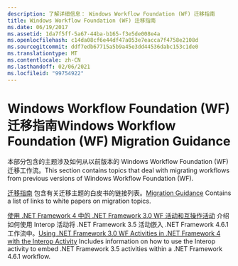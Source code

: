 ```yaml
---
description: 了解详细信息： Windows Workflow Foundation (WF) 迁移指南
title: Windows Workflow Foundation (WF) 迁移指南
ms.date: 06/19/2017
ms.assetid: 1da7f5ff-5a67-44ba-b165-f3e5de008e4a
ms.openlocfilehash: c14da08cf6e44df47a053e7eacca7f4758e2108d
ms.sourcegitcommit: ddf7edb67715a5b9a45e3dd44536dabc153c1de0
ms.translationtype: MT
ms.contentlocale: zh-CN
ms.lasthandoff: 02/06/2021
ms.locfileid: "99754922"
---
```

# <a name="windows-workflow-foundation-wf-migration-guidance"></a><span data-ttu-id="ccb9b-103">Windows Workflow Foundation (WF) 迁移指南</span><span class="sxs-lookup"><span data-stu-id="ccb9b-103">Windows Workflow Foundation (WF) Migration Guidance</span></span>

<span data-ttu-id="ccb9b-104">本部分包含的主题涉及如何从以前版本的 Windows Workflow Foundation (WF) 迁移工作流。</span><span class="sxs-lookup"><span data-stu-id="ccb9b-104">This section contains topics that deal with migrating workflows from previous versions of Windows Workflow Foundation (WF).</span></span>

<span data-ttu-id="ccb9b-105">[迁移指南](migration-guidance.md) 包含有关迁移主题的白皮书的链接列表。</span><span class="sxs-lookup"><span data-stu-id="ccb9b-105">[Migration Guidance](migration-guidance.md) Contains a list of links to white papers on migration topics.</span></span>

<span data-ttu-id="ccb9b-106">[使用 .NET Framework 4 中的 .NET Framework 3.0 WF 活动和互操作活动](net-framework-3-0-wf-in-net-framework-4-interop.md) 介绍如何使用 Interop 活动将 .NET Framework 3.5 活动嵌入 .NET Framework 4.6.1 工作流中。</span><span class="sxs-lookup"><span data-stu-id="ccb9b-106">[Using .NET Framework 3.0 WF Activities in .NET Framework 4 with the Interop Activity](net-framework-3-0-wf-in-net-framework-4-interop.md) Includes information on how to use the Interop activity to embed .NET Framework 3.5 activities within a .NET Framework 4.6.1 workflow.</span></span>
